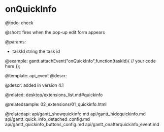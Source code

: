 onQuickInfo
=============

@todo:
	check 
    
@short:
	fires when the pop-up edit form appears

@params:
- taskId		string			the task id

@example:
gantt.attachEvent("onQuickInfo",function(taskId){
    // your code here
});

@template:	api_event
@descr:

@descr:
added in version 4.1

@related:
desktop/extensions_list.md#quickinfo

@relatedsample:
02_extensions/01_quickinfo.html

@relatedapi:
api/gantt_showquickinfo.md
api/gantt_hidequickinfo.md
api/gantt_quick_info_detached_config.md
api/gantt_quickinfo_buttons_config.md
api/gantt_onafterquickinfo_event.md

